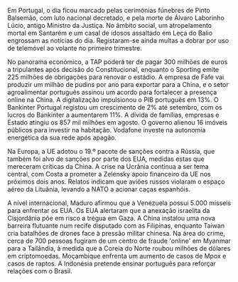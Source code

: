 Em Portugal, o dia ficou marcado pelas cerimónias fúnebres de Pinto Balsemão, com luto nacional decretado, e pela morte de Álvaro Laborinho Lúcio, antigo Ministro da Justiça. No âmbito social, um atropelamento mortal em Santarém e um casal de idosos assaltado em Leça do Balio engrossam as notícias do dia. Registaram-se ainda multas a dobrar por uso de telemóvel ao volante no primeiro trimestre.

No panorama económico, a TAP poderá ter de pagar 300 milhões de euros a tripulantes após decisão do Constitucional, enquanto o Sporting emite 225 milhões de obrigações para renovar o estádio. A empresa de Fafe vai produzir um milhão de pudins por ano para exportar para a China, e o setor agroalimentar português assinou um acordo para fortalecer a presença online na China. A digitalização impulsionou o PIB português em 13%. O Bankinter Portugal registou um crescimento de 2% até setembro, com os lucros do Bankinter a aumentarem 11%. A dívida de famílias, empresas e Estado atingiu os 857 mil milhões em agosto. O governo alienou 16 imóveis públicos para investir na habitação. Vodafone investe na autonomia energética da sua rede após apagão.

Na Europa, a UE adotou o 19.º pacote de sanções contra a Rússia, que também foi alvo de sanções por parte dos EUA, medidas estas que mereceram críticas da China. A crise na Ucrânia continua a ser tema central, com Costa a prometer a Zelensky apoio financeiro da UE nos próximos dois anos. Relatos indicam que aviões russos violaram o espaço aéreo da Lituânia, levando a NATO a acionar caças espanhóis.

A nível internacional, Maduro afirmou que a Venezuela possui 5.000 mísseis para enfrentar os EUA. Os EUA alertaram que a anexação israelita da Cisjordânia põe em risco a trégua em Gaza. A China instalou uma nova barreira flutuante num recife disputado com as Filipinas, enquanto Taiwan cria batalhões de drones face à pressão militar chinesa. Na área do crime, cerca de 700 pessoas fugiram de um centro de fraude 'online' em Myanmar para a Tailândia, à medida que a Coreia do Norte roubou milhões de dólares em criptomoedas. Moçambique enfrenta um aumento de casos de Mpox e casos de raptos. A Indonésia pretende ensinar português para reforçar relações com o Brasil.